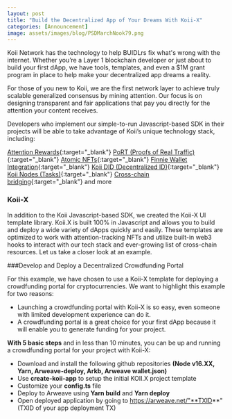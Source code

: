 ```yaml
---
layout: post
title: "Build the Decentralized App of Your Dreams With Koii-X"
categories: [Announcement]
image: assets/images/blog/PSDMarchNook79.png
---
```


Koii Network has the technology to help BUIDLrs fix what's wrong with the internet. Whether you’re a Layer 1 blockchain developer or just about to build your first dApp, we have tools, templates, and even a $1M grant program in place to help make your decentralized app dreams a reality.

For those of you new to Koii, we are the first network layer to achieve truly scalable generalized consensus by mining attention. Our focus is on designing transparent and fair applications that pay you directly for the attention your content receives.

Developers who implement our simple-to-run Javascript-based SDK in their projects will be able to take advantage of Koii’s unique technology stack, including:

[Attention Rewards](https://blog.koii.network/What-Is-The-Attention_Economy/){:target="\_blank"}
[PoRT (Proofs of Real Traffic)](https://koii.network/proofs-of-real-traffic.pdf){:target="\_blank"}
[Atomic NFTs](https://atomicnft.com){:target="\_blank"}
[Finnie Wallet Integration](https://github.com/koii-network/Finnie.site){:target="\_blank"}
[Koii DID (Decentralized ID)](https://blog.koii.network/DID/){:target="\_blank"}
[Koii Nodes (Tasks)](https://koii.network/earn/everyone){:target="\_blank"}
[Cross-chain bridging](https://blog.koii.network/Ethereum-to-Koii/){:target="\_blank"}  and more

### Koii-X

In addition to the Koii Javascript-based SDK, we created the Koii-X UI template library. Koii.X is built 100% in Javascript and allows you to build and deploy a wide variety of dApps quickly and easily. These templates are optimized to work with attention-tracking NFTs and utilize built-in web3 hooks to interact with our tech stack and ever-growing list of cross-chain resources. Let us take a closer look at an example.

###Develop and Deploy a Decentralized Crowdfunding Portal

For this example, we have chosen to use a Koii-X template for deploying a crowdfunding portal for cryptocurrencies. We want to highlight this example for two reasons:

- Launching a crowdfunding portal with Koii-X is so easy, even someone with limited development experience can do it.
- A crowdfunding portal is a great choice for your first dApp because it will enable you to generate funding for your project.
 
**With 5 basic steps** and in less than 10 minutes, you can be up and running a crowdfunding portal for your project with Koii-X:

- Download and install the following github repositories **(Node v16.XX, Yarn, Arweave-deploy, Arkb, Arweave wallet.json)**
- Use **create-koii-app** to setup the initial KOII.X project template
- Customize your **config.ts** file
- Deploy to Arweave using **Yarn build** and **Yarn deploy**
- Open deployed application by going to https://arweave.net/"**TXID**" (TXID of your app deployment TX)
